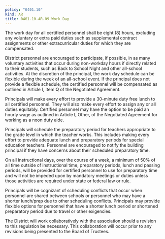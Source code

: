 ```yaml
---
policy: "0401.10"
kind: AR
title: 0401.10-AR-09 Work Day
---
```


The work day for all certified personnel shall be eight (8) hours, excluding any voluntary or extra paid duties such as supplemental contract assignments or other extracurricular duties for which they are compensated.

District personnel are encouraged to participate, if possible, in as many voluntary activities that occur during non-workday hours if directly related to their students, such as Back to School Night and other all-school activities. At the discretion of the principal, the work day schedule can be flexible during the week of an all-school event. If the principal does not provide a flexible schedule, the certified personnel will be compensated as outlined in Article I, Item Q of the Negotiated Agreement.

Principals will make every effort to provide a 30-minute duty free lunch to all certified personnel. They will also make every effort to assign any or all duties equitably. Certified personnel may have the option to be paid an hourly wage as outlined in Article I, Other, of the Negotiated Agreement for working as a noon duty aide.

Principals will schedule the preparatory period for teachers appropriate to the grade level in which the teacher works. This includes making every effort to provide adequate lunch and preparatory periods for special education teachers. Personnel are encouraged to notify the building principal if they have concerns about their scheduled preparatory time.

On all instructional days, over the course of a week, a minimum of 50% of all time outside of instructional time, preparatory periods, lunch and passing periods, will be provided for certified personnel to use for preparatory time and will not be impeded upon by mandatory meetings or duties unless those activities are required under state or federal law or rule.

Principals will be cognizant of scheduling conflicts that occur when personnel are shared between schools or personnel who may have a shorter lunch/prep due to other scheduling conflicts. Principals may provide flexible options for personnel that have a shorter lunch period or shortened preparatory period due to travel or other exigencies.

The District will work collaboratively with the association should a revision to this regulation be necessary. This collaboration will occur prior to any revisions being presented to the Board of Trustees.
